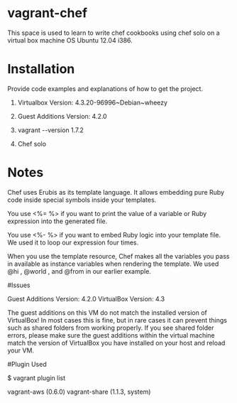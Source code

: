 # vagrant-chef

This space is used to learn to write chef cookbooks using chef solo on a virtual box machine OS Ubuntu 12.04 i386. 

# Installation

Provide code examples and explanations of how to get the project.

1. Virtualbox Version: 4.3.20-96996~Debian~wheezy

2. Guest Additions Version: 4.2.0

3. vagrant --version 1.7.2

4. Chef solo

# Notes

Chef uses Erubis as its template language. It allows embedding pure Ruby code inside special symbols inside your templates.

You use <%= %> if you want to print the value of a variable or Ruby expression into the generated file. 

You use <%- %> if you want to embed Ruby logic into your template file. We used it to loop our expression four times.

When you use the template resource, Chef makes all the variables you pass in available as instance variables 
when rendering the template. We used @hi , @world , and @from in our earlier example.

#Issues 

Guest Additions Version: 4.2.0
VirtualBox Version: 4.3

The guest additions on this VM do not match the installed version of VirtualBox! In most cases this is fine,
but in rare cases it can prevent things such as shared folders from working properly. If you see 
shared folder errors, please make sure the guest additions within the virtual machine match the
version of VirtualBox you have installed on your host and reload your VM.

#Plugin Used 

$ vagrant plugin list

vagrant-aws (0.6.0)
vagrant-share (1.1.3, system)

